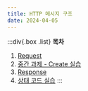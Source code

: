 ```yaml
---
title: HTTP 메시지 구조
date: 2024-04-05
---
```


:::div{.box .list}
**목차**

1. [Request](/basecamp-network/chapter06/06-1)
2. [중간 과제 - Create 실습](/basecamp-network/chapter06/06-2)
3. [Response](/basecamp-network/chapter06/06-3)
4. [상태 코드 실습](/basecamp-network/chapter06/06-4)
   :::
